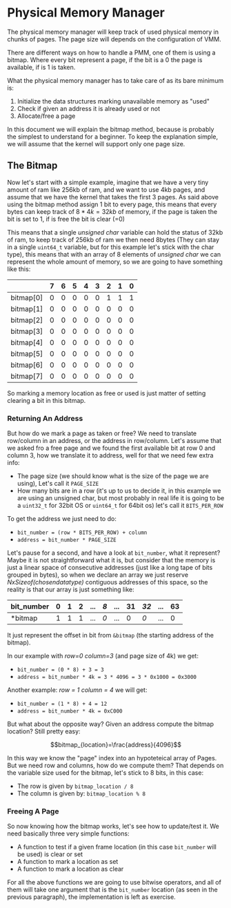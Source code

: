 Physical Memory Manager
=======================

The physical memory manager will keep track of used physical memory in chunks of pages. The page size will depends on the configuration of VMM. 

There are different ways on how to handle a PMM, one of them is using a bitmap. Where every bit represent a page, if the bit is a 0 the page is available, if is 1 is taken. 

What the physical memory manager has to take care of as its bare minimum is:

1. Initialize the data structures marking unavailable memory as "used"
2. Check if given an address it is already used or not
3. Allocate/free a page

In this document we will explain the bitmap method, because is probably the simplest to understand for a beginner. To keep the explanation simple, we will assume that the kernel will support only one page size.

## The Bitmap

Now let's start with a simple example, imagine that we have a very tiny amount of ram like 256kb of ram, and we want to use 4kb pages, and assume that we have the kernel that takes the first 3 pages. As said above using the bitmap method assign 1 bit to every page, this means that every bytes can keep track of $8*4k=32kb$ of memory, if the page is taken the bit is set to 1, if is free the bit is clear (=0)

This means that a single *unsigned char* variable can hold the status of 32kb of ram, to keep track of 256kb of ram we then need 8bytes (They can stay in a single `uint64_t` variable, but for this example let's stick with the char type), this means that with an array of 8 elements of *unsigned char* we can represent the whole amount of memory, so we are going to have something like this: 


|           | 7 | 6 | 5 | 4 | 3 | 2 | 1 | 0 |  
|-----------|---|---|---|---|---|---|---|---|
| bitmap[0] | 0 | 0 | 0 | 0 | 0 | 1 | 1 | 1 | 
| bitmap[1] | 0 | 0 | 0 | 0 | 0 | 0 | 0 | 0 | 
| bitmap[2] | 0 | 0 | 0 | 0 | 0 | 0 | 0 | 0 | 
| bitmap[3] | 0 | 0 | 0 | 0 | 0 | 0 | 0 | 0 | 
| bitmap[4] | 0 | 0 | 0 | 0 | 0 | 0 | 0 | 0 | 
| bitmap[5] | 0 | 0 | 0 | 0 | 0 | 0 | 0 | 0 | 
| bitmap[6] | 0 | 0 | 0 | 0 | 0 | 0 | 0 | 0 | 
| bitmap[7] | 0 | 0 | 0 | 0 | 0 | 0 | 0 | 0 | 

So marking a memory location as free or used is just matter of setting clearing a bit in this bitmap. 

### Returning An Address

But how do we mark a page as taken or free? We need to translate row/column in an address, or the address in row/column. Let's assume that we asked fro a free page and we found the first available bit at row 0 and column 3, how we translate it to address, well for that we need few extra info: 

* The page size (we should know what is the size of the page we are using), Let's call it `PAGE_SIZE`
* How many bits are in a row (it's up to us to decide it, in this example we are using an unsigned char, but most probably in real life it is going to be a `uint32_t` for 32bit OS or `uint64_t` for 64bit os) let's call it `BITS_PER_ROW`

To get the address we just need to do: 

* `bit_number = (row * BITS_PER_ROW) + column`
* `address = bit_number * PAGE_SIZE`

Let's pause for a second, and have a look at `bit_number`, what it represent? Maybe it is not straightforward what it is, but consider that the memory is just a linear space of consecutive addresses (just like a long tape of bits grouped in bytes), so when we declare an array we just reserve *NxSizeof(chosendatatype)* contiguous addresses of this space, so the reality is that our array is just something like: 

 | bit_number | 0 | 1 | 2 | ... | *8* | ... | 31 | *32* | ... | 63 |
 |------------|---|---|---|-----|-----|-----|----|------|-----|----|
 | \*bitmap   | 1 | 1 | 1 | ... | *0* | ... |  0 |  *0* | ... |  0 |
  
It just represent the offset in bit from `&bitmap` (the starting address of the bitmap). 

In our example with *row=0 column=3* (and page size of 4k) we get:

* `bit_number = (0 * 8) + 3 = 3`
* `address = bit_number * 4k = 3 * 4096 = 3 * 0x1000 = 0x3000`

Another example: *row = 1 column = 4* we will get: 

* `bit_number = (1 * 8) + 4 = 12`
* `address = bit_number * 4k = 0xC000`

But what about the opposite way? Given an address compute the bitmap location? Still pretty easy: 

$$bitmap_{location}=\frac{address}{4096}$$

In this way we know the "page" index into an hypoteteical array of Pages. But we need row and columns, how do we compute them? That depends on the variable size used for the bitmap, let's stick to 8 bits, in this case:

* The row is given by `bitmap_location / 8`
* The column is given by: `bitmap_location % 8`

### Freeing A Page

So now knowing how the bitmap works, let's see how to update/test it. We need basically three very simple functions:

* A function to test if a given frame location (in this case `bit_number` will be used) is clear or set
* A function to mark a location as set
* A function to mark a location as clear 

For all the above functions we are going to use bitwise operators, and all of them will take one argument that is the `bit_number` location (as seen in the previous paragraph), the implementation is left as exercise.
